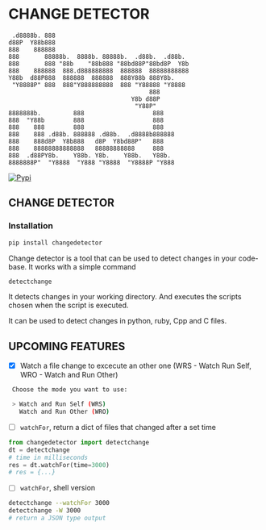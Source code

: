 # CHANGE DETECTOR

```
 .d8888b. 888
d88P  Y88b888
888    888888
888       88888b.  8888b. 88888b.  .d88b.  .d88b.
888       888 "88b    "88b888 "88bd88P"88bd8P  Y8b
888    888888  888.d888888888  888888  88888888888
Y88b  d88P888  888888  888888  888Y88b 888Y8b.
 "Y8888P" 888  888"Y888888888  888 "Y88888 "Y8888
                                       888
                                  Y8b d88P
                                   "Y88P"
8888888b.         888                   888
888  "Y88b        888                   888
888    888        888                   888
888    888 .d88b. 888888 .d88b.  .d8888b888888
888    888d8P  Y8b888   d8P  Y8bd88P"   888
888    88888888888888   88888888888     888
888  .d88PY8b.    Y88b. Y8b.    Y88b.   Y88b.
8888888P"  "Y8888  "Y888 "Y8888  "Y8888P "Y888
```

[![Pypi](https://img.shields.io/badge/VERSION-0.2.1-blue?style=for-the-badge&logo=pypi)](https://pypi.org/project/changedetector/)

## CHANGE DETECTOR

### Installation

```sh
pip install changedetector
```

Change detector is a tool that can be used to detect changes in your code-base.
It works with a simple command

```sh
detectchange
```
It detects changes in your working directory. And executes the scripts chosen
when the script is executed.

It can be used to detect changes in python, ruby, Cpp  and C files.

## UPCOMING FEATURES

- [x] Watch a file change to excecute an other one (WRS - Watch Run Self, WRO  - Watch and Run Other)
```sh
 Choose the mode you want to use:

 > Watch and Run Self (WRS)
   Watch and Run Other (WRO)
```

- [ ] `watchFor`, return a dict of files that changed after a set time
```python
from changedetector import detectchange
dt = detectchange
# time in milliseconds
res = dt.watchFor(time=3000)
# res = {...}
```
- [ ] `watchFor`, shell version
```sh
detectchange --watchFor 3000
detectchange -W 3000
# return a JSON type output
```
